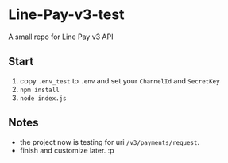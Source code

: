 # Line-Pay-v3-test
A small repo for Line Pay v3 API

## Start
1. copy `.env_test` to `.env` and set your `ChannelId` and `SecretKey`
2. `npm install`
3. `node index.js`

## Notes
- the project now is testing for uri `/v3/payments/request`.
- finish and customize later. :p
